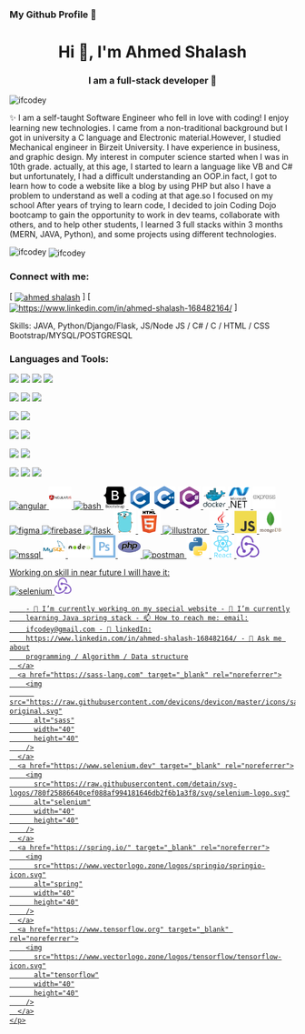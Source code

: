 ### My Github Profile 👋
<html>
    <h1 align="center">Hi 👋, I'm Ahmed Shalash</h1>
    <h3 align="center">I am a full-stack developer 👋</h3>
    <p align="left">
      <img src="https://komarev.com/ghpvc/?username=ifcodey&label=Profile%20views&color=0e75b6&style=flat" alt="ifcodey"/>
    </p>
    <p>
    ✨ I am a self-taught Software Engineer who fell in love with coding! I
    enjoy learning new technologies. I came from a non-traditional background
    but I got in university a C language and Electronic material.However, I
    studied Mechanical engineer in Birzeit University. I have experience in
    business, and graphic design. My interest in computer science started when I
    was in 10th grade. actually, at this age, I started to learn a language like
    VB and C# but unfortunately, I had a difficult understanding an OOP.in fact,
    I got to learn how to code a website like a blog by using PHP but also I
    have a problem to understand as well a coding at that age.so I focused on my
    school After years of trying to learn code, I decided to join Coding Dojo
    bootcamp to gain the opportunity to work in dev teams, collaborate with
    others, and to help other students, I learned 3 full stacks within 3 months
    (MERN, JAVA, Python), and some projects using different technologies.
    </p>
       <p>
      <img
        align="left"
        src="https://github-readme-stats.vercel.app/api/top-langs?username=ifcodey&show_icons=true&locale=en&layout=compact"
        alt="ifcodey"
      />
    </p>
    <p>
      &nbsp;<img
        align="center"
        src="https://github-readme-stats.vercel.app/api?username=ifcodey&show_icons=true&locale=en"
        alt="ifcodey"
      />
    </p>
    <h3 align="left">Connect with me:</h3>
    <p align="left">
      <span> [ </span
      ><a href="https://github.com/ifcodey" target="blank"
        ><img
          align="center"
          src="https://raw.githubusercontent.com/rahuldkjain/github-profile-readme-generator/master/src/images/icons/Social/devto.svg"
          alt="ahmed shalash"
          height="30"
          width="40"
      /></a>
      <span> ] </span>
      <span> [ </span>
      <a
        href="https://linkedin.com/in/https://www.linkedin.com/in/ahmed-shalash-168482164/"
        target="blank"
        ><img
          align="center"
          src="https://raw.githubusercontent.com/rahuldkjain/github-profile-readme-generator/master/src/images/icons/Social/linked-in-alt.svg"
          alt="https://www.linkedin.com/in/ahmed-shalash-168482164/"
          height="30"
          width="40"
      /></a>
      <span> ] </span>
    </p>
    <p>
    Skills: JAVA, Python/Django/Flask, JS/Node JS / C# / C / HTML / CSS
    Bootstrap/MYSQL/POSTGRESQL
    </p>
          <h3 align="left">Languages and Tools:</h3>
          <img
            src="https://cdn.jsdelivr.net/gh/devicons/devicon/icons/html5/html5-original.svg"
            width="30px"
          />
          <img
            src="https://cdn.jsdelivr.net/gh/devicons/devicon/icons/css3/css3-original.svg"
            width="30px"
          />
          <img
            src="https://cdn.jsdelivr.net/gh/devicons/devicon/icons/css3/css3-original.svg"
            width="30px"
          />
          <img
            src="https://cdn.jsdelivr.net/gh/devicons/devicon/icons/bootstrap/bootstrap-original.svg"
            width="30px"
          />
          <p></p>
          <img
            src="https://cdn.jsdelivr.net/gh/devicons/devicon/icons/python/python-original.svg"
            width="30px"
          />
          <img
            src="https://cdn.jsdelivr.net/gh/devicons/devicon/icons/django/django-plain.svg"
            width="30px"
          />
          <img
            src="https://cdn.jsdelivr.net/gh/devicons/devicon/icons/flask/flask-original.svg"
            width="30px"
          />
          <p></p>
          <img
            src="https://cdn.jsdelivr.net/gh/devicons/devicon/icons/java/java-original.svg"
            width="30px"
          />
          <img
            src="https://cdn.jsdelivr.net/gh/devicons/devicon/icons/spring/spring-original.svg"
            width="30px"
          />
          <p></p>
          <img
            src="https://cdn.jsdelivr.net/gh/devicons/devicon/icons/postgresql/postgresql-original-wordmark.svg"
            width="30px"
          />
          <img
            src="https://cdn.jsdelivr.net/gh/devicons/devicon/icons/mysql/mysql-original.svg"
            width="30px"
          />
          <p></p>
          <img
            src="https://cdn.jsdelivr.net/gh/devicons/devicon/icons/c/c-original.svg"
            width="30px"
          />
          <img
            src="https://cdn.jsdelivr.net/gh/devicons/devicon/icons/csharp/csharp-original.svg"
            width="30px"
          />
          <p></p>
          <img
            src="https://cdn.jsdelivr.net/gh/devicons/devicon/icons/github/github-original.svg"
            width="30px"
          />
          <img
            src="https://cdn.jsdelivr.net/gh/devicons/devicon/icons/matlab/matlab-original.svg"
            width="30px"
          />
          <img
            src="https://cdn.jsdelivr.net/gh/devicons/devicon/icons/trello/trello-plain.svg"
            width="30px"
          />
        </div>
    <p align="left">
      <a href="https://angular.io" target="_blank" rel="noreferrer">
        <img
          src="https://angular.io/assets/images/logos/angular/angular.svg"
          alt="angular"
          width="40"
          height="40"
        />
      </a>
      <a href="https://angular.io" target="_blank" rel="noreferrer">
        <img
          src="https://raw.githubusercontent.com/devicons/devicon/master/icons/angularjs/angularjs-original-wordmark.svg"
          alt="angularjs"
          width="40"
          height="40"
        />
      </a>
      <a
        href="https://www.gnu.org/software/bash/"
        target="_blank"
        rel="noreferrer"
      >
        <img
          src="https://www.vectorlogo.zone/logos/gnu_bash/gnu_bash-icon.svg"
          alt="bash"
          width="40"
          height="40"
        />
      </a>
      <a href="https://getbootstrap.com" target="_blank" rel="noreferrer">
        <img
          src="https://raw.githubusercontent.com/devicons/devicon/master/icons/bootstrap/bootstrap-plain-wordmark.svg"
          alt="bootstrap"
          width="40"
          height="40"
        />
      </a>
      <a href="https://www.cprogramming.com/" target="_blank" rel="noreferrer">
        <img
          src="https://raw.githubusercontent.com/devicons/devicon/master/icons/c/c-original.svg"
          alt="c"
          width="40"
          height="40"
        />
      </a>
      <a href="https://www.w3schools.com/cpp/" target="_blank" rel="noreferrer">
        <img
          src="https://raw.githubusercontent.com/devicons/devicon/master/icons/cplusplus/cplusplus-original.svg"
          alt="cplusplus"
          width="40"
          height="40"
        />
      </a>
      <a href="https://www.w3schools.com/cs/" target="_blank" rel="noreferrer">
        <img
          src="https://raw.githubusercontent.com/devicons/devicon/master/icons/csharp/csharp-original.svg"
          alt="csharp"
          width="40"
          height="40"
        />
      </a>
      <a href="https://www.docker.com/" target="_blank" rel="noreferrer">
        <img
          src="https://raw.githubusercontent.com/devicons/devicon/master/icons/docker/docker-original-wordmark.svg"
          alt="docker"
          width="40"
          height="40"
        />
      </a>
      <a href="https://dotnet.microsoft.com/" target="_blank" rel="noreferrer">
        <img
          src="https://raw.githubusercontent.com/devicons/devicon/master/icons/dot-net/dot-net-original-wordmark.svg"
          alt="dotnet"
          width="40"
          height="40"
        />
      </a>
      <a href="https://expressjs.com" target="_blank" rel="noreferrer">
        <img
          src="https://raw.githubusercontent.com/devicons/devicon/master/icons/express/express-original-wordmark.svg"
          alt="express"
          width="40"
          height="40"
        />
      </a>
      <a href="https://www.figma.com/" target="_blank" rel="noreferrer">
        <img
          src="https://www.vectorlogo.zone/logos/figma/figma-icon.svg"
          alt="figma"
          width="40"
          height="40"
        />
      </a>
      <a href="https://firebase.google.com/" target="_blank" rel="noreferrer">
        <img
          src="https://www.vectorlogo.zone/logos/firebase/firebase-icon.svg"
          alt="firebase"
          width="40"
          height="40"
        />
      </a>
      <a
        href="https://flask.palletsprojects.com/"
        target="_blank"
        rel="noreferrer"
      >
        <img
          src="https://www.vectorlogo.zone/logos/pocoo_flask/pocoo_flask-icon.svg"
          alt="flask"
          width="40"
          height="40"
        />
      </a>
      <a href="https://golang.org" target="_blank" rel="noreferrer">
        <img
          src="https://raw.githubusercontent.com/devicons/devicon/master/icons/go/go-original.svg"
          alt="go"
          width="40"
          height="40"
        />
      </a>
      <a href="https://www.w3.org/html/" target="_blank" rel="noreferrer">
        <img
          src="https://raw.githubusercontent.com/devicons/devicon/master/icons/html5/html5-original-wordmark.svg"
          alt="html5"
          width="40"
          height="40"
        />
      </a>
      <a
        href="https://www.adobe.com/in/products/illustrator.html"
        target="_blank"
        rel="noreferrer"
      >
        <img
          src="https://www.vectorlogo.zone/logos/adobe_illustrator/adobe_illustrator-icon.svg"
          alt="illustrator"
          width="40"
          height="40"
        />
      </a>
      <a href="https://www.java.com" target="_blank" rel="noreferrer">
        <img
          src="https://raw.githubusercontent.com/devicons/devicon/master/icons/java/java-original.svg"
          alt="java"
          width="40"
          height="40"
        />
      </a>
      <a
        href="https://developer.mozilla.org/en-US/docs/Web/JavaScript"
        target="_blank"
        rel="noreferrer"
      >
        <img
          src="https://raw.githubusercontent.com/devicons/devicon/master/icons/javascript/javascript-original.svg"
          alt="javascript"
          width="40"
          height="40"
        />
      </a>
      <a href="https://www.mongodb.com/" target="_blank" rel="noreferrer">
        <img
          src="https://raw.githubusercontent.com/devicons/devicon/master/icons/mongodb/mongodb-original-wordmark.svg"
          alt="mongodb"
          width="40"
          height="40"
        />
      </a>
      <a
        href="https://www.microsoft.com/en-us/sql-server"
        target="_blank"
        rel="noreferrer"
      >
        <img
          src="https://www.svgrepo.com/show/303229/microsoft-sql-server-logo.svg"
          alt="mssql"
          width="40"
          height="40"
        />
      </a>
      <a href="https://www.mysql.com/" target="_blank" rel="noreferrer">
        <img
          src="https://raw.githubusercontent.com/devicons/devicon/master/icons/mysql/mysql-original-wordmark.svg"
          alt="mysql"
          width="40"
          height="40"
        />
      </a>
      <a href="https://nodejs.org" target="_blank" rel="noreferrer">
        <img
          src="https://raw.githubusercontent.com/devicons/devicon/master/icons/nodejs/nodejs-original-wordmark.svg"
          alt="nodejs"
          width="40"
          height="40"
        />
      </a>
      <a href="https://www.photoshop.com/en" target="_blank" rel="noreferrer">
        <img
          src="https://raw.githubusercontent.com/devicons/devicon/master/icons/photoshop/photoshop-line.svg"
          alt="photoshop"
          width="40"
          height="40"
        />
      </a>
      <a href="https://www.php.net" target="_blank" rel="noreferrer">
        <img
          src="https://raw.githubusercontent.com/devicons/devicon/master/icons/php/php-original.svg"
          alt="php"
          width="40"
          height="40"
        />
      </a>
      <a href="https://postman.com" target="_blank" rel="noreferrer">
        <img
          src="https://www.vectorlogo.zone/logos/getpostman/getpostman-icon.svg"
          alt="postman"
          width="40"
          height="40"
        />
      </a>
      <a href="https://www.python.org" target="_blank" rel="noreferrer">
        <img
          src="https://raw.githubusercontent.com/devicons/devicon/master/icons/python/python-original.svg"
          alt="python"
          width="40"
          height="40"
        />
      </a>
      <a href="https://reactjs.org/" target="_blank" rel="noreferrer">
        <img
          src="https://raw.githubusercontent.com/devicons/devicon/master/icons/react/react-original-wordmark.svg"
          alt="react"
          width="40"
          height="40"
        />
      </a>
      <a href="https://redux.js.org" target="_blank" rel="noreferrer">
        <img
          src="https://raw.githubusercontent.com/devicons/devicon/master/icons/redux/redux-original.svg"
          alt="redux"
          width="40"
          height="40"
        />
        <div>
        Working on skill in near future I will have it:
        <div>
          <img
            src="https://raw.githubusercontent.com/detain/svg-logos/780f25886640cef088af994181646db2f6b1a3f8/svg/selenium-logo.svg"
            alt="selenium"
            width="30"
          />
          <img
            src="https://raw.githubusercontent.com/devicons/devicon/master/icons/redux/redux-original.svg"
            alt="selenium"
            width="30"
          />
        </div>

        - 🔭 I’m currently working on my special website - 🌱 I’m currently
        learning Java spring stack - 📫 How to reach me: email:
        ifcodey@gmail.com - 🔭 linkedIn:
        https://www.linkedin.com/in/ahmed-shalash-168482164/ - 💬 Ask me about
        programming / Algorithm / Data structure
      </a>
      <a href="https://sass-lang.com" target="_blank" rel="noreferrer">
        <img
          src="https://raw.githubusercontent.com/devicons/devicon/master/icons/sass/sass-original.svg"
          alt="sass"
          width="40"
          height="40"
        />
      </a>
      <a href="https://www.selenium.dev" target="_blank" rel="noreferrer">
        <img
          src="https://raw.githubusercontent.com/detain/svg-logos/780f25886640cef088af994181646db2f6b1a3f8/svg/selenium-logo.svg"
          alt="selenium"
          width="40"
          height="40"
        />
      </a>
      <a href="https://spring.io/" target="_blank" rel="noreferrer">
        <img
          src="https://www.vectorlogo.zone/logos/springio/springio-icon.svg"
          alt="spring"
          width="40"
          height="40"
        />
      </a>
      <a href="https://www.tensorflow.org" target="_blank" rel="noreferrer">
        <img
          src="https://www.vectorlogo.zone/logos/tensorflow/tensorflow-icon.svg"
          alt="tensorflow"
          width="40"
          height="40"
        />
      </a>
    </p>

 
</html>
